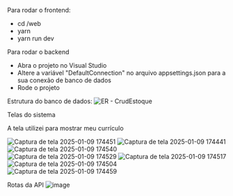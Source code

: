 Para rodar o frontend:
- cd /web
- yarn
- yarn run dev

Para rodar o backend
- Abra o projeto no Visual Studio
- Altere a variável "DefaultConnection" no arquivo appsettings.json para a sua conexão de banco de dados
- Rode o projeto
  
Estrutura do banco de dados:
![ER - CrudEstoque](https://github.com/user-attachments/assets/3ce87bdb-8720-4970-98fd-353e4297e17f)


Telas do sistema

A tela utilizei para mostrar meu currículo

![Captura de tela 2025-01-09 174451](https://github.com/user-attachments/assets/f6ba7a94-25a8-4c05-a13a-f38a8dd361d9)
![Captura de tela 2025-01-09 174441](https://github.com/user-attachments/assets/7faf3369-2d88-4a3b-a6e8-0cb101920899)
![Captura de tela 2025-01-09 174540](https://github.com/user-attachments/assets/87b844b3-2a37-4e6f-bf43-5e68fbc56d4b)
![Captura de tela 2025-01-09 174529](https://github.com/user-attachments/assets/4d603149-e577-44de-a483-4c0b390e68cd)
![Captura de tela 2025-01-09 174517](https://github.com/user-attachments/assets/de33c91e-e1a2-415a-b71f-7fd50cc69801)
![Captura de tela 2025-01-09 174504](https://github.com/user-attachments/assets/8f0ae222-4db0-4864-bcae-91fc497050c2)
![Captura de tela 2025-01-09 174459](https://github.com/user-attachments/assets/6122d959-4f98-42af-bb15-9ffe7193beea)

Rotas da API
![image](https://github.com/user-attachments/assets/d154c776-5683-424c-8b64-df52b9956ce7)

